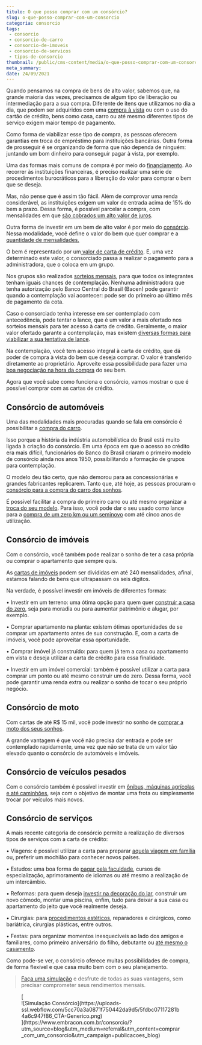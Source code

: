 ```yaml
---
titulo: O que posso comprar com um consórcio?
slug: o-que-posso-comprar-com-um-consorcio
categoria: consorcio
tags:
 - consorcio
 - consorcio-de-carro
 - consorcio-de-imoveis
 - consorcio-de-servicos
 - tipos-de-consorcio
thumbnail: /public/cms-content/media/o-que-posso-comprar-com-um-consorcio.jpg
meta_summary: 
date: 24/09/2021
---
```

Quando pensamos na compra de bens de alto valor, sabemos que, na grande maioria das vezes, precisamos de algum tipo de liberação ou intermediação para a sua compra. Diferente de itens que utilizamos no dia a dia, que podem ser adquiridos com uma [compra à vista](https://www.embracon.com.br/blog/saiba-quais-sao-os-pontos-positivos-e-negativos-de-pagar-a-vista-e-parcelado) ou com o uso do cartão de crédito, bens como casa, carro ou até mesmo diferentes tipos de serviço exigem maior tempo de pagamento.

Como forma de viabilizar esse tipo de compra, as pessoas oferecem garantias em troca de empréstimo para instituições bancárias. Outra forma de prosseguir é se organizando de forma que não dependa de ninguém: juntando um bom dinheiro para conseguir pagar à vista, por exemplo.

Uma das formas mais comuns de compra é por meio do [financiamento](https://www.embracon.com.br/blog/entenda-quais-sao-as-6-maiores-desvantagens-do-financiamento). Ao recorrer às instituições financeiras, é preciso realizar uma série de procedimentos burocráticos para a liberação do valor para comprar o bem que se deseja.

Mas, não pense que é assim tão fácil. Além de comprovar uma renda considerável, as instituições exigem um valor de entrada acima de 15% do bem a prazo. Dessa forma, é possível parcelar a compra, com mensalidades em que [são cobrados um alto valor de juros](https://www.embracon.com.br/blog/parcela-de-consorcio-tem-juros).

Outra forma de investir em um bem de alto valor é por meio do [consórcio](https://www.embracon.com.br/blog/entenda-o-que-e-e-como-funciona-uma-cota-de-consorcio). Nessa modalidade, você define o valor do bem que quer comprar e a [quantidade de mensalidades.](https://www.embracon.com.br/blog/como-calcular-as-parcelas-no-consorcio)

O bem é representado por um[ valor de carta de crédito](https://www.embracon.com.br/blog/tudo-o-que-voce-precisa-saber-sobre-a-carta-de-credito-de-consorcios). E, uma vez determinado este valor, o consorciado passa a realizar o pagamento para a administradora, que o coloca em um grupo.

Nos grupos são realizados [sorteios mensais](https://www.embracon.com.br/conhecaoconsorcio/como-sao-realizados-os-sorteios-nas-assembleias), para que todos os integrantes tenham iguais chances de contemplação. Nenhuma administradora que tenha autorização pelo Banco Central do Brasil (Bacen) pode garantir quando a contemplação vai acontecer: pode ser do primeiro ao último mês de pagamento da cota.

Caso o consorciado tenha interesse em ser contemplado com antecedência, pode tentar o lance, que é um valor a mais ofertado nos sorteios mensais para ter acesso à carta de crédito. Geralmente, o maior valor ofertado garante a contemplação, mas existem [diversas formas para viabilizar a sua tentativa de lance](https://www.embracon.com.br/blog/como-funcionam-os-tipos-de-lances-no-consorcio).

Na contemplação, você tem acesso integral à carta de crédito, que dá poder de compra à vista do bem que deseja comprar. O valor é transferido diretamente ao proprietário. Aproveite essa possibilidade para fazer uma[ boa negociação na hora da compra](https://www.embracon.com.br/blog/4-dicas-para-conseguir-uma-boa-negociacao-na-hora-de-adquirir-o-seu-bem) do seu bem.

Agora que você sabe como funciona o consórcio, vamos mostrar o que é possível comprar com as cartas de crédito.

Consórcio de automóveis
-----------------------

Uma das modalidades mais procuradas quando se fala em consórcio é possibilitar a [compra do carro](https://www.embracon.com.br/blog/guia-completo-para-a-compra-do-primeiro-carro).

Isso porque a história da indústria automobilística do Brasil está muito ligada à criação do consórcio. Em uma época em que o acesso ao crédito era mais difícil, funcionários do Banco do Brasil criaram o primeiro modelo de consórcio ainda nos anos 1950, possibilitando a formação de grupos para contemplação.

O modelo deu tão certo, que não demorou para as concessionárias e grandes fabricantes replicarem. Tanto que, até hoje, as pessoas procuram o [consórcio para a compra do carro dos sonhos](https://www.embracon.com.br/blog/vantagens-consorcio-automovel).

É possível facilitar a compra do primeiro carro ou até mesmo organizar a [troca do seu modelo](https://www.embracon.com.br/blog/quer-trocar-de-carro-veja-como-o-consorcio-pode-te-ajudar). Para isso, você pode dar o seu usado como lance para a [compra de um zero km ou um seminovo](https://www.embracon.com.br/blog/carro-zero-ou-seminovo) com até cinco anos de utilização.

Consórcio de imóveis
--------------------

Com o consórcio, você também pode realizar o sonho de ter a casa própria ou comprar o apartamento que sempre quis.

As [cartas de imóveis](https://www.embracon.com.br/blog/como-funciona-consorcio-de-imoveis) podem ser divididas em até 240 mensalidades, afinal, estamos falando de bens que ultrapassam os seis dígitos.

Na verdade, é possível investir em imóveis de diferentes formas:

 • Investir em um terreno: uma ótima opção para quem quer [construir a casa do zero](https://www.embracon.com.br/blog/comprar-um-terreno-veja-em-quais-situacoes-vale-a-pena), seja para moradia ou para aumentar patrimônio e alugar, por exemplo.

 • Comprar apartamento na planta: existem ótimas oportunidades de se comprar um apartamento antes de sua construção. E, com a carta de imóveis, você pode aproveitar essa oportunidade.

 • Comprar imóvel já construído: para quem já tem a casa ou apartamento em vista e deseja utilizar a carta de crédito para essa finalidade.

 • Investir em um imóvel comercial: também é possível utilizar a carta para comprar um ponto ou até mesmo construir um do zero. Dessa forma, você pode garantir uma renda extra ou realizar o sonho de tocar o seu próprio negócio.

Consórcio de moto
-----------------

Com cartas de até R$ 15 mil, você pode investir no sonho de [comprar a moto dos seus sonhos](https://www.embracon.com.br/blog/guia-completo-de-como-comprar-uma-moto-com-consorcio).

A grande vantagem é que você não precisa dar entrada e pode ser contemplado rapidamente, uma vez que não se trata de um valor tão elevado quanto o consórcio de automóveis e imóveis.

Consórcio de veículos pesados
-----------------------------

Com o consórcio também é possível investir em [ônibus, máquinas agrícolas e até caminhões](https://www.embracon.com.br/blog/saiba-como-investir-em-veiculos-pesados-com-o-consorcio-embracon), seja com o objetivo de montar uma frota ou simplesmente trocar por veículos mais novos.

Consórcio de serviços
---------------------

A mais recente categoria de consórcio permite a realização de diversos tipos de serviços com a carta de crédito:

 • Viagens: é possível utilizar a carta para preparar [aquela viagem em família](https://www.embracon.com.br/blog/viagem-em-familia-4-dicas-para-agradar-a-todos) ou, preferir um mochilão para conhecer novos países.

 • Estudos: uma boa forma de [pagar pela faculdade](https://www.embracon.com.br/blog/consorcio-embracon-para-pagar-faculdade), cursos de especialização, aprimoramento de idiomas ou até mesmo a realização de um intercâmbio.

 • Reformas: para quem deseja [investir na decoração do lar](https://www.embracon.com.br/blog/consorcio-de-servicos-para-reformas-e-decoracao), construir um novo cômodo, montar uma piscina, enfim, tudo para deixar a sua casa ou apartamento do jeito que você realmente deseja.

 • Cirurgias: para [procedimentos estéticos](https://www.embracon.com.br/blog/o-que-e-e-como-funciona-o-consorcio-para-cirurgia), reparadores e cirúrgicos, como bariátrica, cirurgias plásticas, entre outros.

 • Festas: para organizar momentos inesquecíveis ao lado dos amigos e familiares, como primeiro aniversário do filho, debutante ou [até mesmo o casamento](https://www.embracon.com.br/blog/entenda-como-funciona-um-consorcio-para-festas).

Como pode-se ver, o consórcio oferece muitas possibilidades de compra, de forma flexível e que casa muito bem com o seu planejamento.

> [Faça uma simulação](https://www.embracon.com.br/consorcio/?utm_source=blog&utm_medium=referral&utm_content=comprar_com_um_consorcio&utm_campaign=publicacoes_blog) e desfrute de todas as suas vantagens, sem precisar comprometer seus rendimentos mensais.

<figure class="w-richtext-figure-type-image w-richtext-align-center">[<div>![Simulação Consórcio](https://uploads-ssl.webflow.com/5cc70a3a0871f750442da9d5/5fdbc07117281b4a6c947f86_CTA-Generico.png)</div>](https://www.embracon.com.br/consorcio/?utm_source=blog&utm_medium=referral&utm_content=comprar_com_um_consorcio&utm_campaign=publicacoes_blog)</figure>
